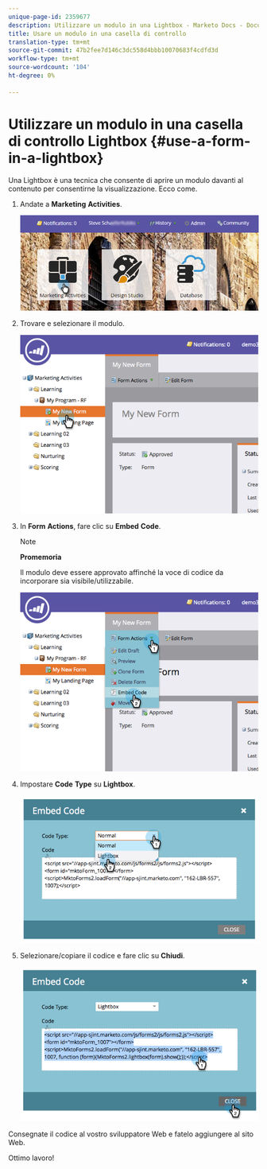 ```yaml
---
unique-page-id: 2359677
description: Utilizzare un modulo in una Lightbox - Marketo Docs - Documentazione prodotto
title: Usare un modulo in una casella di controllo
translation-type: tm+mt
source-git-commit: 47b2fee7d146c3dc558d4bbb10070683f4cdfd3d
workflow-type: tm+mt
source-wordcount: '104'
ht-degree: 0%

---
```



# Utilizzare un modulo in una casella di controllo Lightbox {#use-a-form-in-a-lightbox}

Una Lightbox è una tecnica che consente di aprire un modulo davanti al contenuto per consentirne la visualizzazione. Ecco come.

1. Andate a **Marketing** **Activities**.

   ![](assets/login-marketing-activities-8.png)

1. Trovare e selezionare il modulo.

   ![](assets/image2014-9-15-14-3a32-3a15.png)

1. In **Form** **Actions**, fare clic su **Embed** **Code**.

   >[!NOTE]
   >
   >**Promemoria**
   >
   >
   >Il modulo deve essere approvato affinché la voce di codice da incorporare sia visibile/utilizzabile.

   ![](assets/image2014-9-15-14-3a32-3a24.png)

1. Impostare **Code** **Type** su **Lightbox**.

   ![](assets/image2014-9-15-14-3a32-3a31.png)

1. Selezionare/copiare il codice e fare clic su **Chiudi**.

   ![](assets/image2014-9-15-14-3a32-3a39.png)

Consegnate il codice al vostro sviluppatore Web e fatelo aggiungere al sito Web.

Ottimo lavoro!
